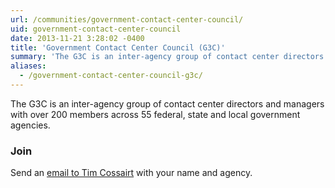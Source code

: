 ```yaml
---
url: /communities/government-contact-center-council/
uid: government-contact-center-council
date: 2013-11-21 3:28:02 -0400
title: 'Government Contact Center Council (G3C)'
summary: 'The G3C is an inter-agency group of contact center directors and managers with over 200 members across 55 federal, state and local government agencies.'
aliases:
  - /government-contact-center-council-g3c/
---
```


The G3C is an inter-agency group of contact center directors and managers with over 200 members across 55 federal, state and local government agencies.

### Join

Send an [email to Tim Cossairt](mailto:tim.cossairt@tsa.dhs.gov) with your name and agency.
